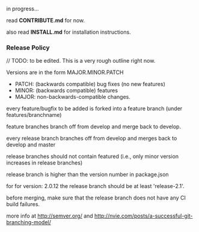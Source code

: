 in progress...

read **CONTRIBUTE.md** for now.

also read **INSTALL.md** for installation instructions.

### Release Policy

// TODO: to be edited. This is a very rough outline right now.

Versions are in the form MAJOR.MINOR.PATCH

* PATCH: (backwards compatible) bug fixes (no new features)
* MINOR: (backwards compatible) features
* MAJOR: non-backwards-compatible changes.

every feature/bugfix to be added is forked into a feature branch (under features/branchname)

feature branches branch off from develop and merge back to develop.

every release branch branches off from develop and merges back to develop and master

release branches should not contain featured (i.e., only minor version increases in release branches)

release branch is higher than the version number in package.json

for for version: 2.0.12 the release branch should be at least 'release-2.1'.

before merging, make sure that the release branch does not have any CI build failures.

more info at http://semver.org/ and http://nvie.com/posts/a-successful-git-branching-model/

